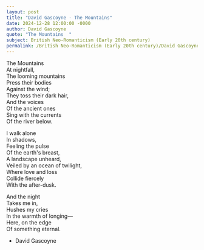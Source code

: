 ```yaml
---
layout: post
title: "David Gascoyne - The Mountains"
date: 2024-12-28 12:00:00 -0000
author: David Gascoyne
quote: "The Mountains  "
subject: British Neo-Romanticism (Early 20th century)
permalink: /British Neo-Romanticism (Early 20th century)/David Gascoyne/David Gascoyne - The Mountains
---
```


The Mountains  
At nightfall,  
The looming mountains  
Press their bodies  
Against the wind;  
They toss their dark hair,  
And the voices  
Of the ancient ones  
Sing with the currents  
Of the river below.  

I walk alone  
In shadows,  
Feeling the pulse  
Of the earth's breast,  
A landscape unheard,  
Veiled by an ocean of twilight,  
Where love and loss  
Collide fiercely  
With the after-dusk.  

And the night  
Takes me in,  
Hushes my cries  
In the warmth of longing—  
Here, on the edge  
Of something eternal.

- David Gascoyne
